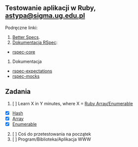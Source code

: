 ## Testowanie aplikacji w Ruby, astypa@sigma.ug.edu.pl

Podręczne linki:

1. [Better Specs](http://betterspecs.org/).
1. [Dokumentacja RSpec](http://rspec.info/):
  - [rspec-core](https://github.com/rspec/rspec-core)
1. Dokumentacja
  - [rspec-expectations](https://github.com/rspec/rspec-expectations)
  - [rspec-mocks](https://github.com/rspec/rspec-mocks)


## Zadania

1. [ ] Learn X in Y minutes, where X = [Ruby Array/Enumerable](/)
  - [x] [Hash](hash.md)
  - [x] [Array](array.md)
  - [x] [Enumerable](enumerable.md)
2. [ ] Coś do przetestowania na początek
3. [ ] Program/Biblioteka/Aplikacja WWW
